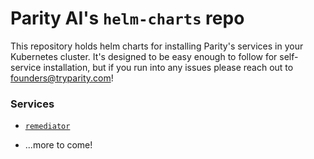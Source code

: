 # Parity AI's `helm-charts` repo

This repository holds helm charts for installing Parity's services in your Kubernetes cluster. It's designed to be easy enough to follow for self-service installation, but if you run into any issues please reach out to founders@tryparity.com!

### Services

- [`remediator`](remediator/README.md)

- ...more to come!